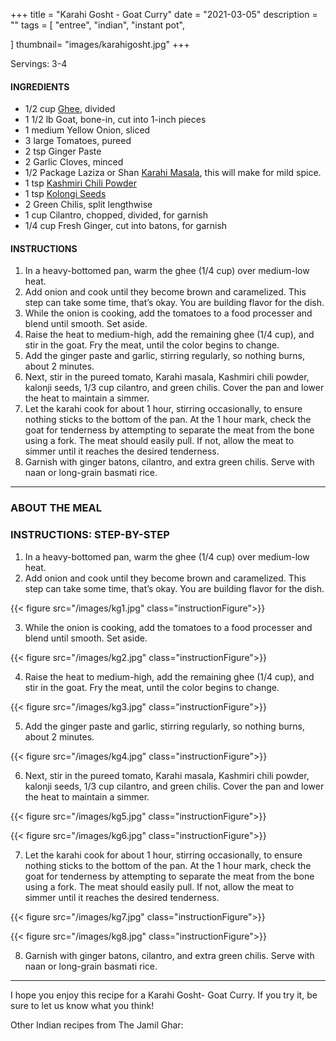 +++
title = "Karahi Gosht - Goat Curry"
date = "2021-03-05"
description = ""
tags = [
    "entree",
    "indian",
    "instant pot",
  
]
thumbnail= "images/karahigosht.jpg"
+++

Servings: 3-4 <!--more-->

#### INGREDIENTS 

* 1/2 cup [Ghee](https://amzn.to/2ZkJkrW), divided
* 1 1/2 lb Goat, bone-in, cut into 1-inch pieces
* 1 medium Yellow Onion, sliced
* 3 large Tomatoes, pureed 
* 2 tsp Ginger Paste
* 2 Garlic Cloves, minced
* 1/2 Package Laziza or Shan [Karahi Masala](https://amzn.to/2MYzcmx), this will make for mild spice. 
* 1 tsp [Kashmiri Chili Powder](https://amzn.to/3jP2lMC) 
* 1 tsp [Kolongi Seeds](https://amzn.to/3jMZUuh) 
* 2 Green Chilis, split lengthwise
* 1 cup Cilantro, chopped, divided, for garnish 
* 1/4 cup Fresh Ginger, cut into batons, for garnish

#### INSTRUCTIONS 

1. In a heavy-bottomed pan, warm the ghee (1/4 cup) over medium-low heat.
2. Add onion and cook until they become brown and caramelized. This step can take some time, that’s okay. You are building flavor for the dish. 
3. While the onion is cooking, add the tomatoes to a food processer and blend until smooth. Set aside.
4. Raise the heat to medium-high, add the remaining ghee (1/4 cup), and stir in the goat. Fry the meat, until the color begins to change.
5. Add the ginger paste and garlic, stirring regularly, so nothing burns, about 2 minutes.
6. Next, stir in the pureed tomato, Karahi masala, Kashmiri chili powder, kalonji seeds, 1/3 cup cilantro, and green chilis. Cover the pan and lower the heat to maintain a simmer. 
7. Let the karahi cook for about 1 hour, stirring occasionally, to ensure nothing sticks to the bottom of the pan. At the 1 hour mark, check the goat for tenderness by attempting to separate the meat from the bone using a fork. The meat should easily pull. If not, allow the meat to simmer until it reaches the desired tenderness.
8. Garnish with ginger batons, cilantro, and extra green chilis. Serve with naan or long-grain basmati rice.

----

### ABOUT THE MEAL

### INSTRUCTIONS: STEP-BY-STEP 

1. In a heavy-bottomed pan, warm the ghee (1/4 cup) over medium-low heat.
2. Add onion and cook until they become brown and caramelized. This step can take some time, that’s okay. You are building flavor for the dish. 

{{< figure src="/images/kg1.jpg" class="instructionFigure">}}

3. While the onion is cooking, add the tomatoes to a food processer and blend until smooth. Set aside.

{{< figure src="/images/kg2.jpg" class="instructionFigure">}}

4. Raise the heat to medium-high, add the remaining ghee (1/4 cup), and stir in the goat. Fry the meat, until the color begins to change.

{{< figure src="/images/kg3.jpg" class="instructionFigure">}}

5. Add the ginger paste and garlic, stirring regularly, so nothing burns, about 2 minutes.

{{< figure src="/images/kg4.jpg" class="instructionFigure">}}

6. Next, stir in the pureed tomato, Karahi masala, Kashmiri chili powder, kalonji seeds, 1/3 cup cilantro, and green chilis. Cover the pan and lower the heat to maintain a simmer. 

{{< figure src="/images/kg5.jpg" class="instructionFigure">}}

{{< figure src="/images/kg6.jpg" class="instructionFigure">}}

7. Let the karahi cook for about 1 hour, stirring occasionally, to ensure nothing sticks to the bottom of the pan. At the 1 hour mark, check the goat for tenderness by attempting to separate the meat from the bone using a fork. The meat should easily pull. If not, allow the meat to simmer until it reaches the desired tenderness.

{{< figure src="/images/kg7.jpg" class="instructionFigure">}}

{{< figure src="/images/kg8.jpg" class="instructionFigure">}}

8. Garnish with ginger batons, cilantro, and extra green chilis. Serve with naan or long-grain basmati rice.

----

I hope you enjoy this recipe for a Karahi Gosht- Goat Curry. If you try it, be sure to let us know what you think!

Other Indian recipes from The Jamil Ghar:
